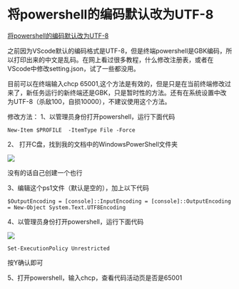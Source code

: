 # 将powershell的编码默认改为UTF-8

[将powershell的编码默认改为UTF-8](https://blog.csdn.net/qq_39494169/article/details/122561317)

之前因为VScode默认的编码格式是UTF-8，但是终端powershell是GBK编码，所以打印出来的中文是乱码。在网上看过很多教程，什么修改注册表，或者在VScode中修改setting.json，试了一些都没用。

目前可以在终端输入chcp 65001,这个方法是有效的，但是只是在当前终端修改过来了，新任务运行的新终端还是GBK，只是暂时性的方法。还有在系统设置中改为UTF-8（杀敌100，自损10000），不建议使用这个方法。



修改方法：
1、以管理员身份打开powershell，运行下面代码

```New-Item $PROFILE  -ItemType File -Force```

2、 打开C盘，找到我的文档中的WindowsPowerShell文件夹

![](Pics/powershell02.png)

没有的话自己创建一个也行

3、编辑这个ps1文件（默认是空的），加上以下代码

```$OutputEncoding = [console]::InputEncoding = [console]::OutputEncoding = New-Object System.Text.UTF8Encoding```

4、以管理员身份打开powershell，运行下面代码

![](Pics/powershell01.png)

```Set-ExecutionPolicy Unrestricted```

按Y确认即可

5、打开powershell，输入chcp，查看代码活动页是否是65001 
